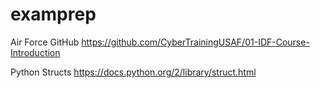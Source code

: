 # examprep

Air Force GitHub
https://github.com/CyberTrainingUSAF/01-IDF-Course-Introduction

Python Structs
https://docs.python.org/2/library/struct.html
